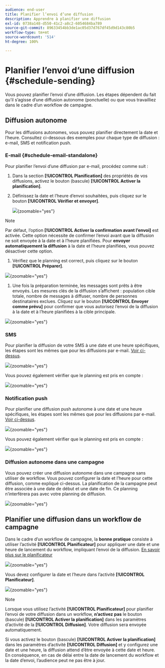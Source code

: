 ```yaml
---
audience: end-user
title: Planifier l’envoi d’une diffusion
description: Apprendre à planifier une diffusion
exl-id: 0738a148-d550-41c2-a8c2-6054684ba789
source-git-commit: 89633454bb3de1ac05d37d767df45d9d143c80b5
workflow-type: tm+mt
source-wordcount: '514'
ht-degree: 100%

---
```


# Planifier l’envoi d’une diffusion {#schedule-sending}

Vous pouvez planifier l’envoi d’une diffusion. Les étapes dépendent du fait qu’il s’agisse d’une diffusion autonome (ponctuelle) ou que vous travailliez dans le cadre d’un workflow de campagne.

## Diffusion autonome

Pour les diffusions autonomes, vous pouvez planifier directement la date et l’heure.
Consultez ci-dessous des exemples pour chaque type de diffusion : e-mail, SMS et notification push.

### E-mail {#schedule-email-standalone}

Pour planifier l’envoi d’une diffusion par e-mail, procédez comme suit :

1. Dans la section **[!UICONTROL Planification]** des propriétés de vos diffusions, activez le bouton (bascule) **[!UICONTROL Activer la planification]**.

1. Définissez la date et l’heure d’envoi souhaitées, puis cliquez sur le bouton **[!UICONTROL Vérifier et envoyer]**.

   ![](assets/schedule-email-standalone.png){zoomable="yes"}

>[!NOTE]
>
>Par défaut, l’option **[!UICONTROL Activer la confirmation avant l’envoi]** est activée. Cette option nécessite de confirmer l’envoi avant que la diffusion ne soit envoyée à la date et à l’heure planifiées. Pour **envoyer automatiquement la diffusion** à la date et l’heure planifiées, vous pouvez désactiver cette option.
>

1. Vérifiez que le planning est correct, puis cliquez sur le bouton **[!UICONTROL Préparer]**.

![](assets/schedule-email-standalone-prepare.png){zoomable="yes"}

1. Une fois la préparation terminée, les messages sont prêts à être envoyés. Les mesures clés de la diffusion s’affichent : population cible totale, nombre de messages à diffuser, nombre de personnes destinataires exclues. Cliquez sur le bouton **[!UICONTROL Envoyer comme prévu]** pour confirmer que vous autorisez l’envoi de la diffusion à la date et à l’heure planifiées à la cible principale.

![](assets/schedule-email-standalone-send.png){zoomable="yes"}


### SMS

Pour planifier la diffusion de votre SMS à une date et une heure spécifiques, les étapes sont les mêmes que pour les diffusions par e-mail. [Voir ci-dessus](#schedule-email-standalone).

![](assets/schedule-sms-standalone.png){zoomable="yes"}

Vous pouvez également vérifier que le planning est pris en compte :

![](assets/schedule-sms-standalone-prepare.png){zoomable="yes"}

### Notification push

Pour planifier une diffusion push autonome à une date et une heure spécifiques, les étapes sont les mêmes que pour les diffusions par e-mail. [Voir ci-dessus](#schedule-email-standalone).

![](assets/schedule-push-standalone.png){zoomable="yes"}

Vous pouvez également vérifier que le planning est pris en compte :

![](assets/schedule-push-standalone-prepare.png){zoomable="yes"}

### Diffusion autonome dans une campagne

Vous pouvez créer une diffusion autonome dans une campagne sans utiliser de workflow. Vous pouvez configurer la date et l’heure pour cette diffusion, comme expliqué ci-dessus.
La planification de la campagne peut être associée à une date de début et une date de fin. Ce planning n’interférera pas avec votre planning de diffusion.

![](assets/schedule-delivery-standalone.png){zoomable="yes"}

## Planifier une diffusion dans un workflow de campagne

Dans le cadre d’un workflow de campagne, la **bonne pratique** consiste à utiliser l’activité **[!UICONTROL Planificateur]** pour appliquer une date et une heure de lancement du workflow, impliquant l’envoi de la diffusion. [En savoir plus sur le planificateur ](../workflows/activities/scheduler.md)

![](assets/schedule-workflow.png){zoomable="yes"}


Vous devez configurer la date et l’heure dans l’activité **[!UICONTROL Planificateur]**.

![](assets/schedule-workflow-scheduler.png){zoomable="yes"}


>[!NOTE]
>
>Lorsque vous utilisez l’activité **[!UICONTROL Planificateur]** pour planifier l’envoi de votre diffusion dans un workflow, **n’activez pas** le bouton (bascule) **[!UICONTROL Activer la planification]** dans les paramètres d’activité de la **[!UICONTROL Diffusion]**. Votre diffusion sera envoyée automatiquement.
>

Si vous activez le bouton (bascule) **[!UICONTROL Activer la planification]** dans les paramètres d’activité **[!UICONTROL Diffusion]** et y configurez une date et une heure, la diffusion attend d’être envoyée à cette date et heure. En conséquence, en cas de délai entre la date de lancement du workflow et la date d’envoi, l’audience peut ne pas être à jour.
